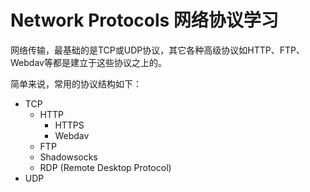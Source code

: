 # Network Protocols 网络协议学习

网络传输，最基础的是TCP或UDP协议，其它各种高级协议如HTTP、FTP、Webdav等都是建立于这些协议之上的。

简单来说，常用的协议结构如下：
- TCP
    - HTTP
        - HTTPS
        - Webdav
    - FTP
    - Shadowsocks
    - RDP (Remote Desktop Protocol)
- UDP